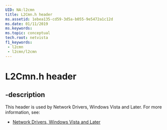 ```yaml
---
UID: NA:l2cmn
title: L2Cmn.h header
ms.assetid: 1ebea135-cd59-3d5a-b055-9e5472a1c12d
ms.date: 01/11/2019
ms.keywords: 
ms.topic: conceptual
tech.root: netvista
f1_keywords:
 - l2cmn
 - l2cmn/l2cmn
---
```


# L2Cmn.h header


## -description

This header is used by Network Drivers, Windows Vista and Later. For more information, see:

- [Network Drivers, Windows Vista and Later](../_netvista/index.md)


